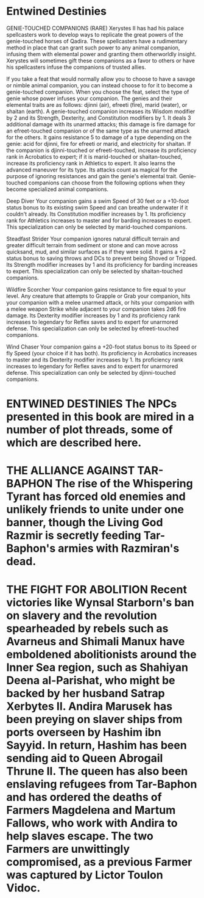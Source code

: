 # Entwined Destinies

GENIE-TOUCHED COMPANIONS (RARE) Xerystes II has had his palace spellcasters work to develop ways to replicate the great powers of the genie-touched horses of Qadira. These spellcasters have a rudimentary method in place that can grant such power to any animal companion, infusing them with elemental power and granting them otherworldly insight. Xerystes will sometimes gift these companions as a favor to others or have his spellcasters infuse the companions of trusted allies.

If you take a feat that would normally allow you to choose to have a savage or nimble animal companion, you can instead choose to for it to become a genie-touched companion. When you choose the feat, select the type of genie whose power infuses your companion. The genies and their elemental traits are as follows: djinni (air), efreeti (fire), marid (water), or shaitan (earth). A genie-touched companion increases its Wisdom modifier by 2 and its Strength, Dexterity, and Constitution modifiers by 1. It deals 3 additional damage with its unarmed attacks; this damage is fire damage for an efreet-touched companion or of the same type as the unarmed attack for the others. It gains resistance 5 to damage of a type depending on the genie: acid for djinni, fire for efreeti or marid, and electricity for shaitan. If the companion is djinni-touched or efreeti-touched, increase its proficiency rank in Acrobatics to expert; if it is marid-touched or shaitan-touched, increase its proficiency rank in Athletics to expert. It also learns the advanced maneuver for its type. Its attacks count as magical for the purpose of ignoring resistances and gain the genie's elemental trait. Genie-touched companions can choose from the following options when they become specialized animal companions.

Deep Diver Your companion gains a swim Speed of 30 feet or a +10-foot status bonus to its existing swim Speed and can breathe underwater if it couldn't already. Its Constitution modifier increases by 1. Its proficiency rank for Athletics increases to master and for barding increases to expert. This specialization can only be selected by marid-touched companions.

Steadfast Strider Your companion ignores natural difficult terrain and greater difficult terrain from sediment or stone and can move across quicksand, mud, and similar surfaces as if they were solid. It gains a +2 status bonus to saving throws and DCs to prevent being Shoved or Tripped. Its Strength modifier increases by 1 and its proficiency for barding increases to expert. This specialization can only be selected by shaitan-touched companions.

Wildfire Scorcher Your companion gains resistance to fire equal to your level. Any creature that attempts to Grapple or Grab your companion, hits your companion with a melee unarmed attack, or hits your companion with a melee weapon Strike while adjacent to your companion takes 2d6 fire damage. Its Dexterity modifier increases by 1 and its proficiency rank increases to legendary for Reflex saves and to expert for unarmored defense. This specialization can only be selected by efreeti-touched companions.

Wind Chaser Your companion gains a +20-foot status bonus to its Speed or fly Speed (your choice if it has both). Its proficiency in Acrobatics increases to master and its Dexterity modifier increases by 1. Its proficiency rank increases to legendary for Reflex saves and to expert for unarmored defense. This specialization can only be selected by djinni-touched companions.

# ENTWINED DESTINIES The NPCs presented in this book are mired in a number of plot threads, some of which are described here.

# THE ALLIANCE AGAINST TAR-BAPHON The rise of the Whispering Tyrant has forced old enemies and unlikely friends to unite under one banner, though the Living God Razmir is secretly feeding Tar-Baphon's armies with Razmiran's dead.

# THE FIGHT FOR ABOLITION Recent victories like **Wynsal Starborn**'s ban on slavery and the revolution spearheaded by rebels such as **Avarneus** and **Shimali Manux** have emboldened abolitionists around the Inner Sea region, such as Shahiyan **Deena al-Parishat**, who might be backed by her husband Satrap **Xerbytes II**. **Andira Marusek** has been preying on slaver ships from ports overseen by **Hashim ibn Sayyid**. In return, Hashim has been sending aid to Queen **Abrogail Thrune II**. The queen has also been enslaving refugees from **Tar-Baphon** and has ordered the deaths of Farmers **Magdelena and Martum Fallows**, who work with Andira to help slaves escape. The two Farmers are unwittingly compromised, as a previous Farmer was captured by Lictor **Toulon Vidoc**.